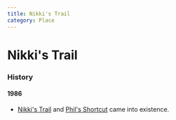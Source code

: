 ```yaml
---
title: Nikki's Trail
category: Place
---
```

# Nikki's Trail
### History

#### 1986

- [Nikki's Trail](/Run/Nikki's-Trail) and [Phil's Shortcut](Phil's-Shortcut) came into existence.
